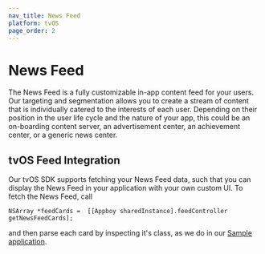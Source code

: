 ```yaml
---
nav_title: News Feed
platform: tvOS
page_order: 2
---
```

# News Feed

The News Feed is a fully customizable in-app content feed for your users. Our targeting and segmentation allows you to create a stream of content that is individually catered to the interests of each user. Depending on their position in the user life cycle and the nature of your app, this could be an on-boarding content server, an advertisement center, an achievement center, or a generic news center.

## tvOS Feed Integration
Our tvOS SDK supports fetching your News Feed data, such that you can display the News Feed in your application with your own custom UI.  To fetch the News Feed, call

```objc
NSArray *feedCards =  [[Appboy sharedInstance].feedController getNewsFeedCards];
```

and then parse each card by inspecting it's class, as we do in our [Sample application][1].

[1]: https://github.com/Appboy/appboy-ios-sdk/blob/master/Example/tvOS_Stopwatch/ViewController.m#L29
